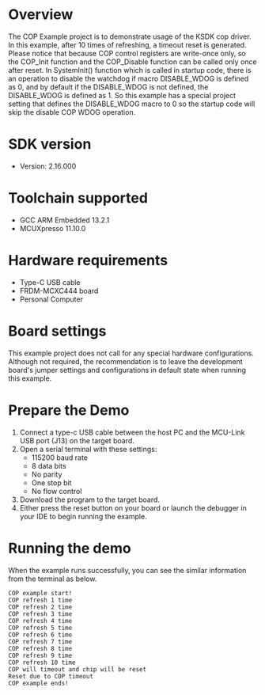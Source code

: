 Overview
========
The COP Example project is to demonstrate usage of the KSDK cop driver.
In this example, after 10 times of refreshing, a timeout reset is generated.
Please notice that because COP control registers are write-once only, so the 
COP_Init function and the COP_Disable function can be called only once after reset.
In SystemInit() function which is called in startup code, there is an operation to 
disable the watchdog if macro DISABLE_WDOG is defined as 0, and by default if the 
DISABLE_WDOG is not defined, the DISABLE_WDOG is defined as 1. So this example has 
a special project setting that defines the DISABLE_WDOG macro to 0 so the startup 
code will skip the disable COP WDOG operation.


SDK version
===========
- Version: 2.16.000

Toolchain supported
===================
- GCC ARM Embedded  13.2.1
- MCUXpresso  11.10.0

Hardware requirements
=====================
- Type-C USB cable
- FRDM-MCXC444 board
- Personal Computer

Board settings
==============
This example project does not call for any special hardware configurations.
Although not required, the recommendation is to leave the development board's jumper settings
and configurations in default state when running this example.

Prepare the Demo
================
1.  Connect a type-c USB cable between the host PC and the MCU-Link USB port (J13) on the target board.
2. Open a serial terminal with these settings:
    - 115200 baud rate
    - 8 data bits
    - No parity
    - One stop bit
    - No flow control
3. Download the program to the target board.
4. Either press the reset button on your board or launch the debugger in your IDE to begin running the example.

Running the demo
================
When the example runs successfully, you can see the similar information from the terminal as below.
~~~~~~~~~~~~~~~~~~~~~~~~~~~~~~~~~~~~~~~~~~~~
COP example start!
COP refresh 1 time
COP refresh 2 time
COP refresh 3 time
COP refresh 4 time
COP refresh 5 time
COP refresh 6 time
COP refresh 7 time
COP refresh 8 time
COP refresh 9 time
COP refresh 10 time
COP will timeout and chip will be reset
Reset due to COP timeout
COP example ends!
~~~~~~~~~~~~~~~~~~~~~~~~~~~~~~~~~~~~~~~~~~~~
